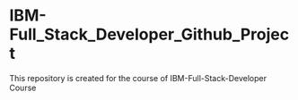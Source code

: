 # IBM-Full_Stack_Developer_Github_Project
This repository is created for the course of IBM-Full-Stack-Developer Course
